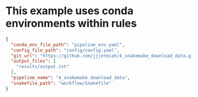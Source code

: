 # This example uses conda environments within rules 

```json
{
  "conda_env_file_path": "pipeline_env.yaml",
  "config_file_path": "config/config.yaml",
  "git_url": "https://github.com/jjjermiah/4_snakemake_download_data.git",
  "output_files": [
    "results/output.txt"
  ],
  "pipeline_name": "4_snakemake_download_data",
  "snakefile_path": "workflow/Snakefile"
}
```